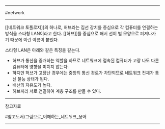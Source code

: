 
---

#network 

---

[[네트워크 토폴로지]]의 하나로, 허브라는 집선 장치를 중심으로 각 컴퓨터를 연결하는 방식을 스타형 LAN이라고 한다. [[허브]]를 중심으로 해서 선이 별 모양으로 퍼져나가기 때문에 이런 이름이 붙었다.

스타형 LAN은 아래와 같은 특징을 같는다.

- 허브가 통신을 중개하는 역할을 하므로 네트워크에 접속된 컴퓨터가 고장 나도 다른 컴퓨터에 영향을 미치지 않는다.
- 하지만 허브가 고장난 경우에는 중앙의 통신 경로가 차단되므로 네트워크 전체가 통신 불능 상태가 된다.
- 배선의 자유도가 높다.
- 허브끼리 서로 연결하여 계층 구조를 만들 수 있다.

---

참고자료

#참고도서/그림으로_이해하는_네트워크_용어

---